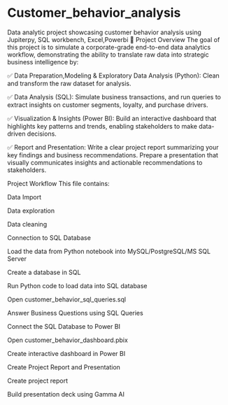 # Customer_behavior_analysis
Data analytic project showcasing customer behavior analysis using Jupiterpy, SQL workbench, Excel,Powerbi
📌 Project Overview
The goal of this project is to simulate a corporate-grade end-to-end data analytics workflow, demonstrating the ability to translate raw data into strategic business intelligence by:

✅ Data Preparation,Modeling & Exploratory Data Analysis (Python): Clean and transform the raw dataset for analysis.

✅ Data Analysis (SQL): Simulate business transactions, and run queries to extract insights on customer segments, loyalty, and purchase drivers.

✅ Visualization & Insights (Power BI): Build an interactive dashboard that highlights key patterns and trends, enabling stakeholders to make data-driven decisions.

✅ Report and Presentation: Write a clear project report summarizing your key findings and business recommendations. Prepare a presentation that visually communicates insights and actionable recommendations to stakeholders.

Project Workflow
This file contains:

Data Import

Data exploration

Data cleaning

Connection to SQL Database

Load the data from Python notebook into MySQL/PostgreSQL/MS SQL Server

Create a database in SQL

Run Python code to load data into SQL database

Open customer_behavior_sql_queries.sql

Answer Business Questions using SQL Queries

Connect the SQL Database to Power BI

Open customer_behavior_dashboard.pbix

Create interactive dashboard in Power BI

Create Project Report and Presentation

Create project report

Build presentation deck using Gamma AI
